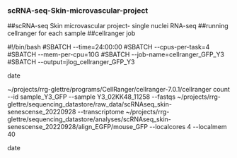 ### scRNA-seq-Skin-microvascular-project
##scRNA-seq Skin microvascular project- single nuclei RNA-seq
##running cellranger for each sample
##cellranger job

#!/bin/bash
#SBATCH --time=24:00:00
#SBATCH --cpus-per-task=4
#SBATCH --mem-per-cpu=10G
#SBATCH --job-name=cellranger_GFP_Y3
#SBATCH --output=jlog_cellranger_GFP_Y3

date

~/projects/rrg-glettre/programs/CellRanger/cellranger-7.0.1/cellranger count --id sample_Y3_GFP --sample Y3_02KK48_11258 --fastqs ~/projects/rrg-glettre/sequencing_datastore/raw_data/scRNAseq_skin-senescense_20220928 --transcriptome ~/projects/rrg-glettre/sequencing_datastore/analyses/scRNAseq_skin-senescense_20220928/align_EGFP/mouse_GFP --localcores 4 --localmem 40

date
